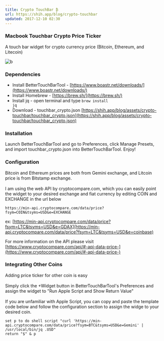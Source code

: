 ```yaml
---
title: Crypto TouchBar ₿
url: https://shih.app/blog/crypto-touchbar
updated: 2017-12-10 02:30
---
```


### Macbook Touchbar Crypto Price Ticker

A touch bar widget for crypto currency price (Bitcoin, Ethereum, and Litecoin)

![b](https://shih.app/blog/assets/crypto-touchbar/banner.jpeg)

### Dependencies

- Install BetterTouchBarTool - [https://www.boastr.net/downloads/](https://www.boastr.net/downloads/)
- Install Homebrew - [https://brew.sh/](https://brew.sh/)
- Install jq - open terminal and type <code>brew install jq</code>
- Download - touchbar_crypto.json [https://shih.app/blog/assets/crypto-touchbar/touchbar_crypto.json](https://shih.app/blog/assets/crypto-touchbar/touchbar_crypto.json)

### Installation

Launch BetterTouchBarTool and go to Preferences, click Manage Presets, and import touchbar_crypto.json into BetterTouchBarTool. Enjoy!

### Configuration

Bitcoin and Ethereum prices are both from Gemini exchange, and Litcoin price is from Bitstamp exchange.
<br>
<br>
I am using the web API by cryptocompare.com, which you can easily point the widget to your desired exchange and fiat currency by editing COIN and EXCHANGE in the url below

```
https://min-api.cryptocompare.com/data/price?fsym=COIN&tsyms=USD&e=EXCHANGE
```

ex: [https://min-api.cryptocompare.com/data/price?fsym=LTC&tsyms=USD&e=GDAX](https://min-api.cryptocompare.com/data/price?fsym=LTC&tsyms=USD&e=coinbase)

For more information on the API please visit [https://www.cryptocompare.com/api/#-api-data-price-](https://www.cryptocompare.com/api/#-api-data-price-)

### Integrating Other Coins

Adding price ticker for other coin is easy
<br>
<br>
Simply click the +Widget button in BetterTouchBarTool's Preferences and assign the widget to "Run Apple Script and Show Return Value"
<br>
<br>
If you are unfamiliar with Apple Script, you can copy and paste the template code below and follow the configuration section to assign the widge to your desired coin.

```
set p to do shell script "curl 'https://min-api.cryptocompare.com/data/price?fsym=BTC&tsyms=USD&e=Gemini' | /usr/local/bin/jq .USD"
return "$" & p
```
